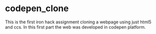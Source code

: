 # codepen_clone
This is the first iron hack assignment cloning a webpage using just html5 and ccs. In this first part the web was developed in codepen platform.
